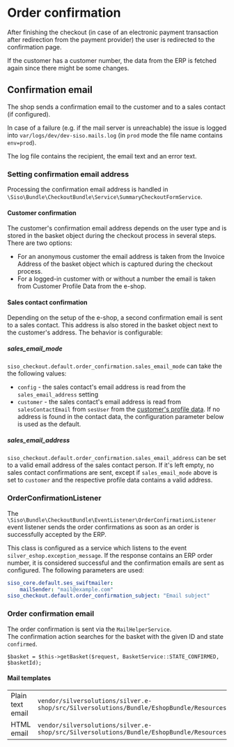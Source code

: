 # Order confirmation

After finishing the checkout (in case of an electronic payment transaction after redirection from the payment provider) the user is redirected to the confirmation page.

If the customer has a customer number, the data from the ERP is fetched again since there might be some changes.

## Confirmation email

The shop sends a confirmation email to the customer and to a sales contact (if configured).

In case of a failure (e.g. if the mail server is unreachable) the issue is logged into `var/logs/dev/dev-siso.mails.log`
(in `prod` mode the file name contains `env=prod`). 

The log file contains the recipient, the email text and an error text.

### Setting confirmation email address

Processing the confirmation email address is handled in `\Siso\Bundle\CheckoutBundle\Service\SummaryCheckoutFormService`.

#### Customer confirmation

The customer's confirmation email address depends on the user type and is stored in the basket object during the checkout process in several steps. There are two options:

- For an anonymous customer the email address is taken from the Invoice Address of the basket object which is captured during the checkout process.
- For a logged-in customer with or without a number the email is taken from Customer Profile Data from the e-shop.

#### Sales contact confirmation

Depending on the setup of the e-shop, a second confirmation email is sent to a sales contact.
This address is also stored in the basket object next to the customer's address. The behavior is configurable:

##### sales_email_mode

`siso_checkout.default.order_confirmation.sales_email_mode` can take the the following values:

- `config` - the sales contact's email address is read from the `sales_email_address` setting
- `customer` - the sales contact's email address is read from `salesContactEmail` from `sesUser` from the [customer's profile data](../../../customers/customers_api/customer_profile_data_components/customer_profile_data_model.md). If no address is found in the contact data, the configuration parameter below is used as the default.

##### sales_email_address

`siso_checkout.default.order_confirmation.sales_email_address` can be set to a valid email address of the sales contact person.
If it's left empty, no sales contact confirmations are sent, except if `sales_email_mode` above is set to `customer` and the respective profile data contains a valid address.

### OrderConfirmationListener

The `\Siso\Bundle\CheckoutBundle\EventListener\OrderConfirmationListener` event listener sends the order confirmations as soon as an order is successfully accepted by the ERP.

This class is configured as a service which listens to the event `silver_eshop.exception_message`.
If the response contains an ERP order number, it is considered successful and the confirmation emails are sent as configured.
The following parameters are used:

``` yaml
siso_core.default.ses_swiftmailer:
    mailSender: "mail@example.com"
siso_checkout.default.order_confirmation_subject: "Email subject"
```

### Order confirmation email

The order confirmation is sent via the `MailHelperService`.  
The confirmation action searches for the basket with the given ID and state `confirmed`.

``` 
$basket = $this->getBasket($request, BasketService::STATE_CONFIRMED, $basketId);
```

#### Mail templates

|                 |        |
| --------------- | ------ |
| Plain text email | `vendor/silversolutions/silver.e-shop/src/Silversolutions/Bundle/EshopBundle/Resources/views/Checkout/Email/order_confirmation.txt.twig`  |
| HTML email       | `vendor/silversolutions/silver.e-shop/src/Silversolutions/Bundle/EshopBundle/Resources/views/Checkout/Email/order_confirmation.html.twig` |
